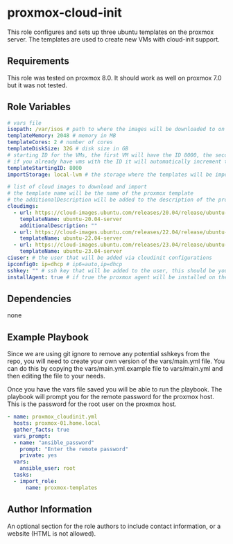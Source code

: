 proxmox-cloud-init
=========
This role configures and sets up three ubuntu templates on the proxmox server. The templates are used to create new VMs with cloud-init support.

Requirements
------------

This role was tested on proxmox 8.0. It should work as well on proxmox 7.0 but it was not tested.

Role Variables
--------------

```yaml
# vars file
isopath: /var/isos # path to where the images will be downloaded to on your proxmox host.
templateMemory: 2048 # memory in MB
templateCores: 2 # number of cores
templateDiskSize: 32G # disk size in GB
# starting ID for the VMs, the first VM will have the ID 8000, the second 8001 and so on.
# if you already have vms with the ID it will automatically increment the ID to the next available one.
templateStartingID: 8000
importStorage: local-lvm # the storage where the templates will be imported to.

# list of cloud images to download and import
# the template name will be the name of the proxmox template
# the additionalDescription will be added to the description of the proxmox template.
cloudimgs:
  - url: https://cloud-images.ubuntu.com/releases/20.04/release/ubuntu-20.04-server-cloudimg-amd64.img
    templateName: ubuntu-20.04-server
    additionalDescription: ""
  - url: https://cloud-images.ubuntu.com/releases/22.04/release/ubuntu-22.04-server-cloudimg-amd64.img
    templateName: ubuntu-22.04-server
  - url: https://cloud-images.ubuntu.com/releases/23.04/release/ubuntu-23.04-server-cloudimg-amd64.img
    templateName: ubuntu-23.04-server
ciuser: # the user that will be added via cloudinit configurations
ipconfig0: ip=dhcp # ip6=auto,ip=dhcp 
sshkey: "" # ssh key that will be added to the user, this should be your public key.
installAgent: true # if true the proxmox agent will be installed on the VMs
```

Dependencies
------------
none

Example Playbook
----------------

Since we are using git ignore to remove any potential sshkeys from the repo, you will need to create your own version of the vars/main.yml file. You can do this by copying the vars/main.yml.example file to vars/main.yml and then editing the file to your needs.

Once you have the vars file saved you will be able to run the playbook. The playbook will prompt you for the remote password for the proxmox host. This is the password for the root user on the proxmox host.

```yaml
- name: proxmox_cloudinit.yml
  hosts: proxmox-01.home.local
  gather_facts: true
  vars_prompt: 
  - name: "ansible_password"
    prompt: "Enter the remote password"
    private: yes
  vars: 
    ansible_user: root
  tasks:
  - import_role: 
      name: proxmox-templates
```
Author Information
------------------

An optional section for the role authors to include contact information, or a website (HTML is not allowed).
